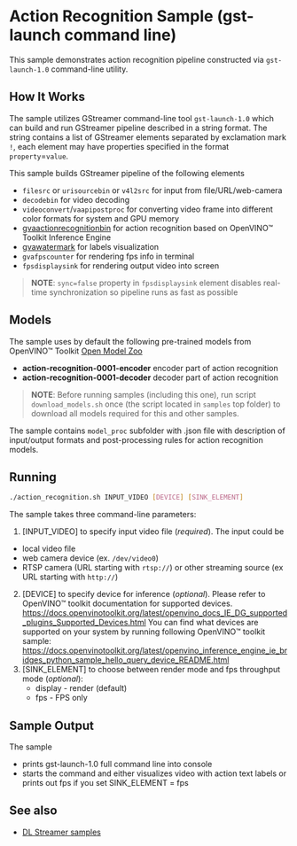 # Action Recognition Sample (gst-launch command line)

This sample demonstrates action recognition pipeline constructed via `gst-launch-1.0` command-line utility.

## How It Works
The sample utilizes GStreamer command-line tool `gst-launch-1.0` which can build and run GStreamer pipeline described in a string format.
The string contains a list of GStreamer elements separated by exclamation mark `!`, each element may have properties specified in the format `property`=`value`.

This sample builds GStreamer pipeline of the following elements
* `filesrc` or `urisourcebin` or `v4l2src` for input from file/URL/web-camera
* `decodebin` for video decoding
* `videoconvert`/`vaapipostproc` for converting video frame into different color formats for system and GPU memory
* [gvaactionrecognitionbin](https://github.com/openvinotoolkit/dlstreamer_gst/wiki/gvaactionrecognitionbin) for action recognition based on OpenVINO™ Toolkit Inference Engine
* [gvawatermark](https://github.com/openvinotoolkit/dlstreamer_gst/wiki/gvawatermark) for labels visualization
* `gvafpscounter` for rendering fps info in terminal
* `fpsdisplaysink` for rendering output video into screen
> **NOTE**: `sync=false` property in `fpsdisplaysink` element disables real-time synchronization so pipeline runs as fast as possible

## Models

The sample uses by default the following pre-trained models from OpenVINO™ Toolkit [Open Model Zoo](https://github.com/openvinotoolkit/open_model_zoo)
*   __action-recognition-0001-encoder__ encoder part of action recognition
*   __action-recognition-0001-decoder__ decoder part of action recognition

> **NOTE**: Before running samples (including this one), run script `download_models.sh` once (the script located in `samples` top folder) to download all models required for this and other samples.

The sample contains `model_proc` subfolder with .json file with description of input/output formats and post-processing rules for action recognition models.

## Running

```sh
./action_recognition.sh INPUT_VIDEO [DEVICE] [SINK_ELEMENT]
```
The sample takes three command-line parameters:
1. [INPUT_VIDEO] to specify input video file (*required*).
The input could be
* local video file
* web camera device (ex. `/dev/video0`)
* RTSP camera (URL starting with `rtsp://`) or other streaming source (ex URL starting with `http://`)
2. [DEVICE] to specify device for inference (*optional*).
        Please refer to OpenVINO™ toolkit documentation for supported devices.
        https://docs.openvinotoolkit.org/latest/openvino_docs_IE_DG_supported_plugins_Supported_Devices.html
        You can find what devices are supported on your system by running following OpenVINO™ toolkit sample:
        https://docs.openvinotoolkit.org/latest/openvino_inference_engine_ie_bridges_python_sample_hello_query_device_README.html
3. [SINK_ELEMENT] to choose between render mode and fps throughput mode (*optional*):
    * display - render (default)
    * fps - FPS only

## Sample Output

The sample
* prints gst-launch-1.0 full command line into console
* starts the command and either visualizes video with action text labels or prints out fps if you set SINK_ELEMENT = fps

## See also
* [DL Streamer samples](../../README.md)
